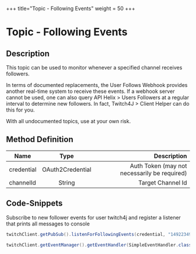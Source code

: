 +++
title="Topic - Following Events"
weight = 50
+++

# Topic - Following Events

## Description

This topic can be used to monitor whenever a specified channel receives followers.

In terms of documented replacements, the User Follows Webhook provides another real-time system to receive these events.
If a webhook server cannot be used, one can also query API Helix > Users Followers at a regular interval to determine new followers. In fact, Twitch4J > Client Helper can do this for you.

With all undocumented topics, use at your own risk.

## Method Definition

| Name          | Type      | Description  |
| ------------- |:---------:| -----------------:|
| credential | OAuth2Credential | Auth Token (may not necessarily be required) |
| channelId | String | Target Channel Id |

## Code-Snippets

Subscribe to new follower events for user twitch4j and register a listener that prints all messages to console

```java
twitchClient.getPubSub().listenForFollowingEvents(credential, "149223493");

twitchClient.getEventManager().getEventHandler(SimpleEventHandler.class).onEvent(FollowingEvent.class, System.out::println);
```
